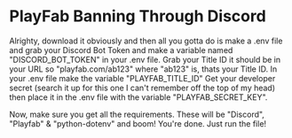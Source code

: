 # PlayFab Banning Through Discord

Alrighty, download it obviously and then all you gotta do is make a .env file and grab your Discord Bot Token and make a variable named "DISCORD_BOT_TOKEN" in your .env file. Grab your Title ID it should be in your URL so "playfab.com/ab123" where "ab123" is, thats your Title ID. In your .env file make the variable "PLAYFAB_TITLE_ID"
Get your developer secret (search it up for this one I can't remember off the top of my head) then place it in the .env file with the variable "PLAYFAB_SECRET_KEY". 

Now, make sure you get all the requirements. These will be "Discord", "Playfab" & "python-dotenv" and boom! You're done. Just run the file!
